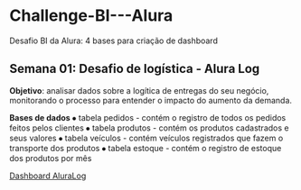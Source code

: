﻿# Challenge-BI---Alura

Desafio BI da Alura: 4 bases para criação de dashboard

## Semana 01: Desafio de logí­stica - Alura Log

**Objetivo**: analisar dados sobre a logítica de entregas do seu negócio, monitorando o processo para entender o impacto do aumento da demanda.

**Bases de dados**
⦁	tabela pedidos - contém o registro de todos os pedidos feitos pelos clientes
⦁	tabela produtos - contém os produtos cadastrados e seus valores
⦁	tabela veículos - contém veículos registrados que fazem o transporte dos produtos
⦁	tabela estoque - contém o registro de estoque dos produtos por mês

[Dashboard AluraLog](https://drive.google.com/file/d/1ocx4CmNklKf3RJCPKK0sqWz2Kt_RtZ9F/view?usp=sharing)
